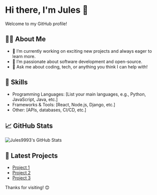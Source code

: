 # Hi there, I'm Jules 👋

Welcome to my GitHub profile!

## 👨‍💻 About Me

- 🔭 I’m currently working on exciting new projects and always eager to learn more.
- 🌱 I’m passionate about software development and open-source.
- 💬 Ask me about coding, tech, or anything you think I can help with!

## 🚀 Skills

- Programming Languages: [List your main languages, e.g., Python, JavaScript, Java, etc.]
- Frameworks & Tools: [React, Node.js, Django, etc.]
- Other: [APIs, databases, CI/CD, etc.]

## 📈 GitHub Stats

![Jules9993's GitHub Stats](https://github-readme-stats.vercel.app/api?username=Jules9993&show_icons=true&theme=default)

## 📝 Latest Projects

- [Project 1](#)
- [Project 2](#)
- [Project 3](#)

<!--
**Jules9993/Jules9993** is a ✨ _special_ ✨ repository because its `README.md` (this file) appears on your GitHub profile.
-->

Thanks for visiting! 😊

<!--
**Jules9993/Jules9993** is a ✨ _special_ ✨ repository because its `README.md` (this file) appears on your GitHub profile.

Here are some ideas to get you started:

- 🔭 I’m currently working on ...
- 🌱 I’m currently learning ...
- 👯 I’m looking to collaborate on ...
- 🤔 I’m looking for help with ...
- 💬 Ask me about ...
- 📫 How to reach me: ...
- 😄 Pronouns: ...
- ⚡ Fun fact: ...
-->
